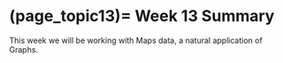 (page_topic13)=
Week 13 Summary
=======================

This week we will be working with Maps data, a natural application of Graphs.